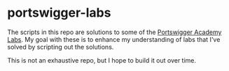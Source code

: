 # portswigger-labs

The scripts in this repo are solutions to some of the [Portswigger Academy Labs](https://portswigger.net/web-security/all-labs). My goal with these is to enhance my understanding of labs that I've solved by scripting out the solutions.

This is not an exhaustive repo, but I hope to build it out over time.
